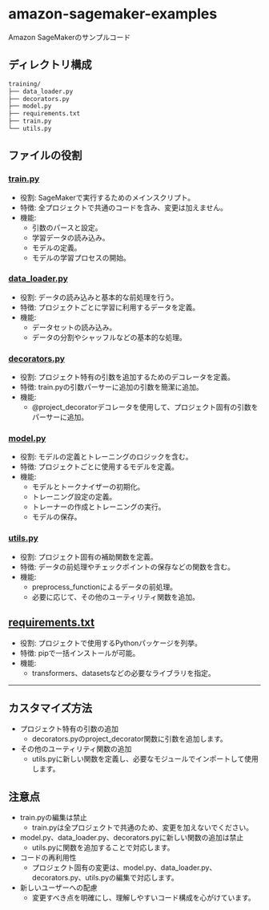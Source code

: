 # amazon-sagemaker-examples
Amazon SageMakerのサンプルコード

## ディレクトリ構成

```markdown
training/
├── data_loader.py
├── decorators.py
├── model.py
├── requirements.txt
├── train.py
└── utils.py
```

## ファイルの役割

### [train.py](training/train.py)
- 役割: SageMakerで実行するためのメインスクリプト。
- 特徴: 全プロジェクトで共通のコードを含み、変更は加えません。
- 機能:
  - 引数のパースと設定。
  - 学習データの読み込み。
  - モデルの定義。
  - モデルの学習プロセスの開始。

### [data_loader.py](training/data_loader.py)
- 役割: データの読み込みと基本的な前処理を行う。
- 特徴: プロジェクトごとに学習に利用するデータを定義。
- 機能:
  - データセットの読み込み。
  - データの分割やシャッフルなどの基本的な処理。

### [decorators.py](training/decorators.py)
- 役割: プロジェクト特有の引数を追加するためのデコレータを定義。
- 特徴: train.pyの引数パーサーに追加の引数を簡潔に追加。
- 機能:
  - @project_decoratorデコレータを使用して、プロジェクト固有の引数をパーサーに追加。

### [model.py](training/model.py)
- 役割: モデルの定義とトレーニングのロジックを含む。
- 特徴: プロジェクトごとに使用するモデルを定義。
- 機能:
  - モデルとトークナイザーの初期化。
  - トレーニング設定の定義。
  - トレーナーの作成とトレーニングの実行。
  - モデルの保存。

### [utils.py](training/utils.py)
- 役割: プロジェクト固有の補助関数を定義。
- 特徴: データの前処理やチェックポイントの保存などの関数を含む。
- 機能:
  - preprocess_functionによるデータの前処理。
  - 必要に応じて、その他のユーティリティ関数を追加。

## [requirements.txt](training/requirements.txt)
- 役割: プロジェクトで使用するPythonパッケージを列挙。
- 特徴: pipで一括インストールが可能。
- 機能:
  - transformers、datasetsなどの必要なライブラリを指定。

---

## カスタマイズ方法

- プロジェクト特有の引数の追加
    - decorators.pyのproject_decorator関数に引数を追加します。
- その他のユーティリティ関数の追加
    - utils.pyに新しい関数を定義し、必要なモジュールでインポートして使用します。

## 注意点

- train.pyの編集は禁止
  - train.pyは全プロジェクトで共通のため、変更を加えないでください。
- model.py、data_loader.py、decorators.pyに新しい関数の追加は禁止
  - utils.pyに関数を追加することで対応します。
- コードの再利用性
  - プロジェクト固有の変更は、model.py、data_loader.py、decorators.py、utils.pyの編集で対応します。
- 新しいユーザーへの配慮
  - 変更すべき点を明確にし、理解しやすいコード構成を心がけています。